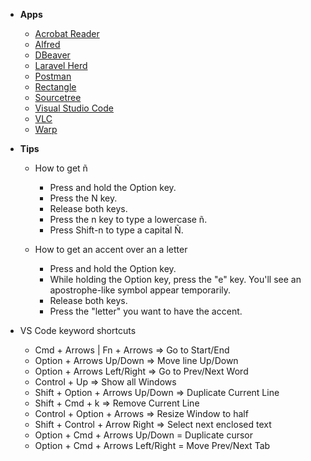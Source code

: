 - **Apps**
  - [Acrobat Reader](https://get.adobe.com/es/reader/)
  - [Alfred](https://www.alfredapp.com/)
  - [DBeaver](https://dbeaver.io/)
  - [Laravel Herd](https://herd.laravel.com/)
  - [Postman](https://www.postman.com/)
  - [Rectangle](https://rectangleapp.com/)
  - [Sourcetree](https://www.sourcetreeapp.com/)
  - [Visual Studio Code](https://code.visualstudio.com/)
  - [VLC](https://www.videolan.org/vlc/)
  - [Warp](https://www.warp.dev/)

- **Tips**
  - How to get ñ
    - Press and hold the Option key.
    - Press the N key.
    - Release both keys.
    - Press the n key to type a lowercase ñ.
    - Press Shift-n to type a capital Ñ.

  - How to get an accent over an a letter
    - Press and hold the Option key. 
    - While holding the Option key, press the "e" key. You'll see an apostrophe-like symbol appear temporarily. 
    - Release both keys. 
    - Press the "letter" you want to have the accent.

- VS Code keyword shortcuts
  - Cmd + Arrows | Fn + Arrows => Go to Start/End
  - Option + Arrows Up/Down => Move line Up/Down
  - Option + Arrows Left/Right => Go to Prev/Next Word
  - Control + Up => Show all Windows
  - Shift + Option + Arrows Up/Down => Duplicate Current Line
  - Shift + Cmd + k => Remove Current Line
  - Control + Option + Arrows => Resize Window to half
  - Shift + Control + Arrow Right => Select next enclosed text
  - Option + Cmd + Arrows Up/Down = Duplicate cursor
  - Option + Cmd + Arrows Left/Right = Move Prev/Next Tab

